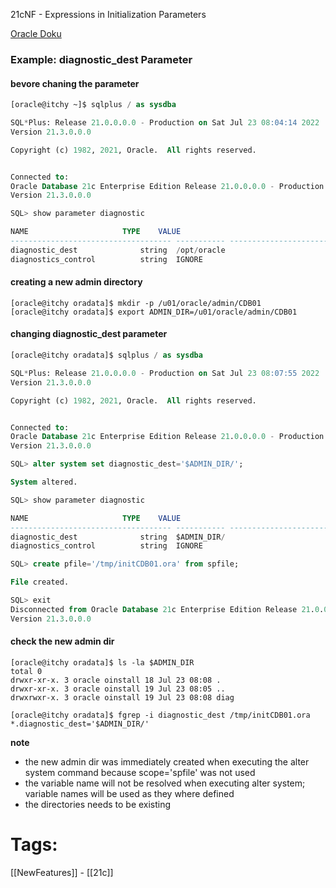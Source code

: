 21cNF - Expressions in Initialization Parameters

[Oracle Doku](|https://docs.oracle.com/en/database/oracle/oracle-database/21/refrn/parameter-files.html#GUID-6C5C109F-B60E-4407-AB13-991B84B5F464)

### Example: diagnostic_dest Parameter

#### bevore chaning the parameter

```SQL
[oracle@itchy ~]$ sqlplus / as sysdba

SQL*Plus: Release 21.0.0.0.0 - Production on Sat Jul 23 08:04:14 2022
Version 21.3.0.0.0

Copyright (c) 1982, 2021, Oracle.  All rights reserved.


Connected to:
Oracle Database 21c Enterprise Edition Release 21.0.0.0.0 - Production
Version 21.3.0.0.0

SQL> show parameter diagnostic

NAME				     TYPE	 VALUE
------------------------------------ ----------- ------------------------------
diagnostic_dest 		     string	 /opt/oracle
diagnostics_control		     string	 IGNORE
```

#### creating a new admin directory

```SHELL
[oracle@itchy oradata]$ mkdir -p /u01/oracle/admin/CDB01
[oracle@itchy oradata]$ export ADMIN_DIR=/u01/oracle/admin/CDB01
```

#### changing diagnostic_dest parameter

```SQL
[oracle@itchy oradata]$ sqlplus / as sysdba

SQL*Plus: Release 21.0.0.0.0 - Production on Sat Jul 23 08:07:55 2022
Version 21.3.0.0.0

Copyright (c) 1982, 2021, Oracle.  All rights reserved.


Connected to:
Oracle Database 21c Enterprise Edition Release 21.0.0.0.0 - Production
Version 21.3.0.0.0

SQL> alter system set diagnostic_dest='$ADMIN_DIR/';

System altered.

SQL> show parameter diagnostic

NAME				     TYPE	 VALUE
------------------------------------ ----------- ------------------------------
diagnostic_dest 		     string	 $ADMIN_DIR/
diagnostics_control		     string	 IGNORE

SQL> create pfile='/tmp/initCDB01.ora' from spfile;

File created.

SQL> exit
Disconnected from Oracle Database 21c Enterprise Edition Release 21.0.0.0.0 - Production
Version 21.3.0.0.0
```

#### check the new admin dir

```SHELL
[oracle@itchy oradata]$ ls -la $ADMIN_DIR
total 0
drwxr-xr-x. 3 oracle oinstall 18 Jul 23 08:08 .
drwxr-xr-x. 3 oracle oinstall 19 Jul 23 08:05 ..
drwxrwxr-x. 3 oracle oinstall 19 Jul 23 08:08 diag

[oracle@itchy oradata]$ fgrep -i diagnostic_dest /tmp/initCDB01.ora 
*.diagnostic_dest='$ADMIN_DIR/'
```

**note**
* the new admin dir was immediately created when executing the alter system command because scope='spfile' was not used
* the variable name will not be resolved when executing alter system; variable names will be used as they where defined
* the directories needs to be existing

# Tags:

[[NewFeatures]] - [[21c]]